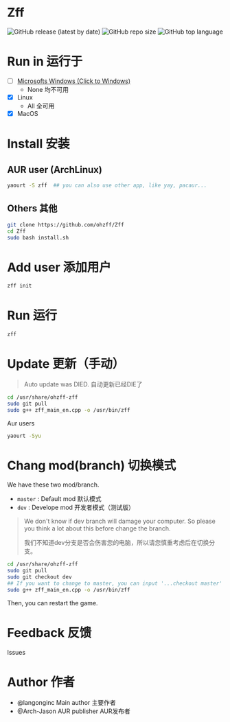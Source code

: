 # Zff

![GitHub release (latest by date)](https://img.shields.io/github/v/release/langong-dev/Zff?logo=Github)
![GitHub repo size](https://img.shields.io/github/repo-size/langong-dev/Zff)
![GitHub top language](https://img.shields.io/github/languages/top/langong-dev/Zff)

# Run in 运行于

- [ ] [Microsofts Windows (Click to Windows)](https://github.com/langong-dev/Zff-Win.git)
  - None 均不可用
- [x] Linux
  - All 全可用
- [x] MacOS

# Install 安装

## AUR user (ArchLinux)

```bash
yaourt -S zff  ## you can also use other app, like yay, pacaur...
```

## Others 其他

```bash
git clone https://github.com/ohzff/Zff
cd Zff
sudo bash install.sh
```

# Add user 添加用户

```bash
zff init
```

# Run 运行

```bash
zff
```

# Update 更新（手动）

> Auto update was DIED.
> 自动更新已经DIE了

```bash
cd /usr/share/ohzff-zff
sudo git pull
sudo g++ zff_main_en.cpp -o /usr/bin/zff
```

Aur users

```bash
yaourt -Syu
```

# Chang mod(branch) 切换模式

We have these two mod/branch.

- `master` : Default mod 默认模式
- `dev` : Develope mod 开发者模式（测试版）

> We don't know if dev branch will damage your computer. So please you think a lot about this before change the branch.
> 
> 我们不知道dev分支是否会伤害您的电脑，所以请您慎重考虑后在切换分支。

```bash
cd /usr/share/ohzff-zff
sudo git pull
sudo git checkout dev
## If you want to change to master, you can input '...checkout master'
sudo g++ zff_main_en.cpp -o /usr/bin/zff
```

Then, you can restart the game.

# Feedback 反馈

Issues

# Author 作者

- @langonginc Main author 主要作者
- @Arch-Jason AUR publisher AUR发布者
